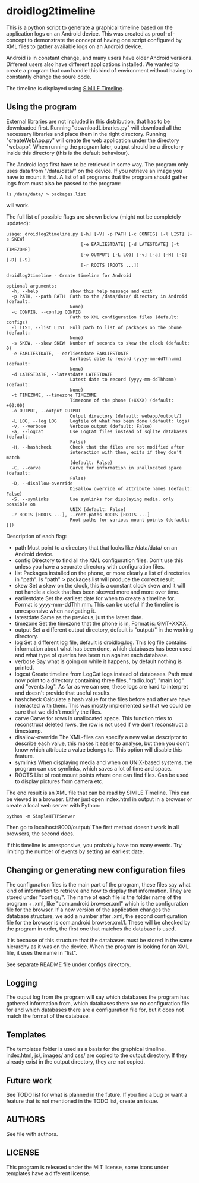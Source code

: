 droidlog2timeline
=================

This is a python script to generate a graphical timeline based on the
application logs on an Android device. This was created as proof-of-concept to
demonstrate the concept of having one script configured by XML files to gather
available logs on an Android device.

Android is in constant change, and many users have older Android versions.
Different users also have different applications installed. We wanted to create
a program that can handle this kind of environment without having to constantly
change the soure code.

The timeline is displayed using [SIMILE Timeline](http://www.simile-widgets.org/timeline/).

Using the program
-------------------

External libraries are not included in this distribution, that has to be
downloaded first. Running "downloadLibraries.py" will download all the necessary
libraries and place them in the right directory. Running "createWebApp.py" will
create the web application under the directory "webapp". When running the
program later, output should be a directory inside this directory (this is the
default behaviour).

The Android logs first have to be retrieved in some way. The program only uses
data from "/data/data/" on the device. If you retrieve an image you have to
mount it first. A list of all programs that the program should gather logs from
must also be passed to the program:

    ls /data/data/ > packages.list
	
will work.

The full list of possible flags are shown below (might not be completely updated):

    usage: droidlog2timeline.py [-h] [-V] -p PATH [-c CONFIG] [-l LIST] [-s SKEW]
                                [-e EARLIESTDATE] [-d LATESTDATE] [-t TIMEZONE]
                                [-o OUTPUT] [-L LOG] [-v] [-a] [-H] [-C] [-D] [-S]
                                [-r ROOTS [ROOTS ...]]

    droidlog2timeline - Create timeline for Android

    optional arguments:
      -h, --help            show this help message and exit
      -p PATH, --path PATH  Path to the /data/data/ directory in Android (default:
                            None)
      -c CONFIG, --config CONFIG
                            Path to XML configuration files (default: configs)
      -l LIST, --list LIST  Full path to list of packages on the phone (default:
                            None)
      -s SKEW, --skew SKEW  Number of seconds to skew the clock (default: 0)
      -e EARLIESTDATE, --earliestdate EARLIESTDATE
                            Earliest date to record (yyyy-mm-ddThh:mm) (default:
                            None)
      -d LATESTDATE, --latestdate LATESTDATE
                            Latest date to record (yyyy-mm-ddThh:mm) (default:
                            None)
      -t TIMEZONE, --timezone TIMEZONE
                            Timezone of the phone (+XXXX) (default: +00:00)
      -o OUTPUT, --output OUTPUT
                            Output directory (default: webapp/output/)
      -L LOG, --log LOG     Logfile of what has been done (default: logs)
      -v, --verbose         Verbose output (default: False)
      -a, --logcat          Use LogCat files instead of sqlite databases (default:
                            False)
      -H, --hashcheck       Check that the files are not modified after
                            interaction with them, exits if they don't match
                            (default: False)
      -C, --carve           Carve for information in unallocated space (default:
                            False)
      -D, --disallow-override
                            Disallow override of attribute names (default: False)
      -S, --symlinks        Use symlinks for displaying media, only possible on
                            UNIX (default: False)
      -r ROOTS [ROOTS ...], --root-paths ROOTS [ROOTS ...]
                            Root paths for various mount points (default: [])

Description of each flag:
- path Must point to a directory that that looks like /data/data/ on an Android
  device.
- config Directory to find all the XML configuration files. Don't use this
  unless you have a separate directory with configuration files.
- list Packages installed on the phone, or more clearly a list of directories in
  "path". ls "path" > packages.list will produce the correct result.
- skew Set a skew on the clock, this is a constant clock skew and it will not
  handle a clock that has been skewed more and more over time.
- earliestdate Set the earliest date for when to create a timeline for. Format
  is yyyy-mm-ddThh:mm. This can be useful if the timeline is unresponsive when
  navigating it.
- latestdate Same as the previous, just the latest date.
- timezone Set the timezone that the phone is in, Format is: GMT+XXXX.
- output Set a different output directory, default is "output/" in the working
  directory.
- log Set a different log file, default is droidlog.log. This log file contains
  information about what has been done, which databases has been used and what
  type of queries has been run against each database.
- verbose Say what is going on while it happens, by default nothing is printed.
- logcat Create timeline from LogCat logs instead of databases. Path must now
  point to a directory containing three files, "radio.log", "main.log" and
  "events.log". As far as we can see, these logs are hard to interpret and
  doesn't provide that useful results.
- hashcheck Calculate a hash value for the files before and after we have
  interacted with them. This was mostly implemented so that we could be sure
  that we didn't modify the files.
- carve Carve for rows in unallocated space. This function tries to reconstruct
  deleted rows, the row is not used if we don't reconstruct a timestamp.
- disallow-override The XML-files can specify a new value descriptor to describe
  each value, this makes it easier to analyse, but then you don't know which
  attribute a value belongs to. This option will disable this feature.
- symlinks When displaying media and when on UNIX-based systems, the program can
  use symlinks, which saves a lot of time and space.
- ROOTS List of root mount points where one can find files. Can be used to
  display pictures from camera etc.

The end result is an XML file that can be read by SIMILE Timeline. This can be
viewed in a browser. Either just open index.html in output in a browser or
create a local web server with Python:

    python -m SimpleHTTPServer

Then go to localhost:8000/output/ The first method doesn't work in all browsers,
the second does.

If this timeline is unresponsive, you probably have too many events. Try
limiting the number of events by setting an earliest date.

Changing or generating new configuration files
----------------------------------

The configuration files is the main part of the program, these files say what
kind of information to retrieve and how to display that information.
They are stored under "configs/". The name of each file is
the folder name of the program + .xml, like "com.android.browser.xml" which is
the configuration file for the browser. If a new version of the application
changes the database structure, we add a number after .xml, the second
configuration file for the browser is com.android.browser.xml.1. These will be
checked by the program in order, the first one that matches the database is
used.

It is because of this structure that the databases must be stored in the same
hierarchy as it was on the device. When the program is looking for an XML file,
it uses the name in "list".

See separate README file under configs directory.

Logging
-------------

The ouput log from the program will say which databases the program has
gathered information from, which databases there are no configuration file for
and which databases there are a configuration file for, but it does not match
the format of the database.


Templates
---------

The templates folder is used as a basis for the graphical timeline. index.html,
js/, images/ and css/ are copied to the output directory. If they already exist in the
output directory, they are not copied.

Future work
-----------

See TODO list for what is planned in the future. If you find a bug or want a
feature that is not mentioned in the TODO list, create an issue.

AUTHORS
-------

See file with authors.

LICENSE
-------

This program is released under the MIT license, some icons under templates have a
different license.


